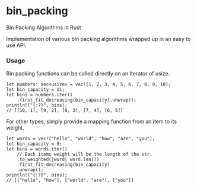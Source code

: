 # bin_packing
Bin Packing Algorithms in Rust

Implementation of various bin packing algorithms wrapped up in an easy to use API.

### Usage

Bin packing functions can be called directly on an Iterator of usize.
```
let numbers: Vec<usize> = vec![1, 2, 3, 4, 5, 6, 7, 8, 9, 10];
let bin_capacity = 11;
let bins = numbers.iter()
    .first_fit_decreasing(bin_capacity).unwrap();
println!("{:?}", bins);
// [[10, 1], [9, 2], [8, 3], [7, 4], [6, 5]]
```

For other types, simply provide a mapping function from an item to its weight.
```
let words = vec!["hello", "world", "how", "are", "you"];
let bin_capacity = 9;
let bins = words.iter()
    // Each items weight will be the length of the str.
    .to_weighted(|word| word.len())
    .first_fit_decreasing(bin_capacity)
    .unwrap();
println!("{:?}", bins);
// [["hello", "how"], ["world", "are"], ["you"]]
```
